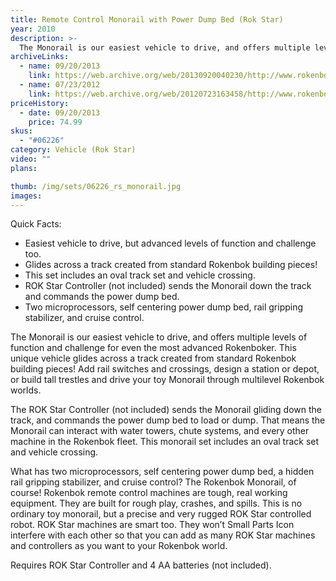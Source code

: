 ```yaml
---
title: Remote Control Monorail with Power Dump Bed (Rok Star)
year: 2010
description: >-
  The Monorail is our easiest vehicle to drive, and offers multiple levels of function and challenge for even the most advanced Rokenboker. This unique vehicle glides across a track created from standard Rokenbok building pieces!  Add rail switches and crossings, design a station or depot, or build tall trestles and drive your toy Monorail through multilevel Rokenbok worlds.
archiveLinks:
  - name: 09/20/2013
    link: https://web.archive.org/web/20130920040230/http://www.rokenbok.com/estore/machines/remote-control-monorail-power-dump-bed
  - name: 07/23/2012
    link: https://web.archive.org/web/20120723163458/http://www.rokenbok.com/estore/machines/remote-control-monorail-power-dump-bed
priceHistory:
  - date: 09/20/2013
    price: 74.99
skus:
  - "#06226"
category: Vehicle (Rok Star)
video: ""
plans:

thumb: /img/sets/06226_rs_monorail.jpg
images:
---
```

Quick Facts: 
  - Easiest vehicle to drive, but advanced levels of function and challenge too.
  - Glides across a track created from standard Rokenbok building pieces!
  - This set includes an oval track set and vehicle crossing.
  - ROK Star Controller (not included) sends the Monorail down the track and commands the power dump bed.
  - Two microprocessors, self centering power dump bed, rail gripping stabilizer, and cruise control.

The Monorail is our easiest vehicle to drive, and offers multiple levels of function and challenge for even the most advanced Rokenboker. This unique vehicle glides across a track created from standard Rokenbok building pieces!  Add rail switches and crossings, design a station or depot, or build tall trestles and drive your toy Monorail through multilevel Rokenbok worlds.

The ROK Star Controller (not included) sends the Monorail gliding down the track, and commands the power dump bed to load or dump.  That means the Monorail can interact with water towers, chute systems, and every other machine in the Rokenbok fleet.  This monorail set includes an oval track set and vehicle crossing.

What has two microprocessors, self centering power dump bed, a hidden rail gripping stabilizer, and cruise control?  The Rokenbok Monorail, of course!  Rokenbok remote control machines are tough, real working equipment.  They are built for rough play, crashes, and spills.  This is no ordinary toy monorail, but a precise and very rugged ROK Star controlled robot.  ROK Star machines are smart too. They won’t Small Parts Icon interfere with each other so that you can add as many ROK Star machines and controllers as you want to your Rokenbok world.

Requires ROK Star Controller and 4 AA batteries (not included).
